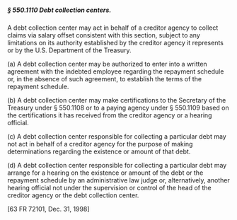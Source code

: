 ##### § 550.1110 Debt collection centers. #####

A debt collection center may act in behalf of a creditor agency to collect claims via salary offset consistent with this section, subject to any limitations on its authority established by the creditor agency it represents or by the U.S. Department of the Treasury.

(a) A debt collection center may be authorized to enter into a written agreement with the indebted employee regarding the repayment schedule or, in the absence of such agreement, to establish the terms of the repayment schedule.

(b) A debt collection center may make certifications to the Secretary of the Treasury under § 550.1108 or to a paying agency under § 550.1109 based on the certifications it has received from the creditor agency or a hearing official.

(c) A debt collection center responsible for collecting a particular debt may not act in behalf of a creditor agency for the purpose of making determinations regarding the existence or amount of that debt.

(d) A debt collection center responsible for collecting a particular debt may arrange for a hearing on the existence or amount of the debt or the repayment schedule by an administrative law judge or, alternatively, another hearing official not under the supervision or control of the head of the creditor agency or the debt collection center.

[63 FR 72101, Dec. 31, 1998]